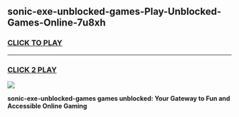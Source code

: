 
## sonic-exe-unblocked-games-Play-Unblocked-Games-Online-7u8xh
<h3>
<a href="https://premium76.site?title=sonic-exe-unblocked-games&ref=24A">CLICK TO PLAY</a></h3>
<hr>

<h3>
<a href="https://premium76.site?title=sonic-exe-unblocked-games&ref=24A">CLICK 2 PLAY</a>
  
</h3>

<a href="https://premium76.site?title=sonic-exe-unblocked-games&ref=24A"><img src="https://clearcache.store/games.png"></a>


**sonic-exe-unblocked-games games unblocked: Your Gateway to Fun and Accessible Online Gaming**
